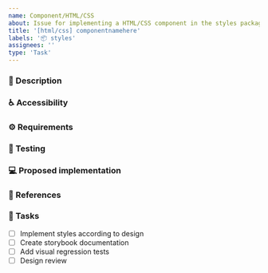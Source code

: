 ```yaml
---
name: Component/HTML/CSS
about: Issue for implementing a HTML/CSS component in the styles package.
title: '[html/css] componentnamehere'
labels: '📦 styles'
assignees: ''
type: 'Task'
---
```


### 📝 Description
<!-- Detailed description of the component and a link to the design  -->

### ♿ Accessibility
<!-- List accessibility considerations such as ARIA attributes, focus states, and color contrast -->

### ⚙️ Requirements
<!-- List technical requirements like responsive behaviour, animations, interactions, ... -->

### 🧪 Testing
<!-- Describe how to manually test or what automated tests are required -->

### 💻 Proposed implementation
<!-- If available, propose an implementation or hints that help with the implementation -->

### 🔗 References
<!-- If available reference to existing implementations in other Design Systems -->

### 📃 Tasks
<!-- Add any required tasks not listed, remove any unnecessary tasks -->
- [ ] Implement styles according to design
- [ ] Create storybook documentation
- [ ] Add visual regression tests
- [ ] Design review
